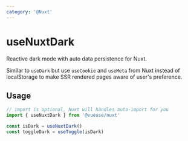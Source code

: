 ```yaml
---
category: '@Nuxt'
---
```


# useNuxtDark

Reactive dark mode with auto data persistence for Nuxt.

Similar to `useDark` but use `useCookie` and `useMeta` from Nuxt instead of localStorage to make SSR rendered pages aware of user's preference.


## Usage

```js
// import is optional, Nuxt will handles auto-import for you
import { useNuxtDark } from '@vueuse/nuxt'

const isDark = useNuxtDark()
const toggleDark = useToggle(isDark)
```
